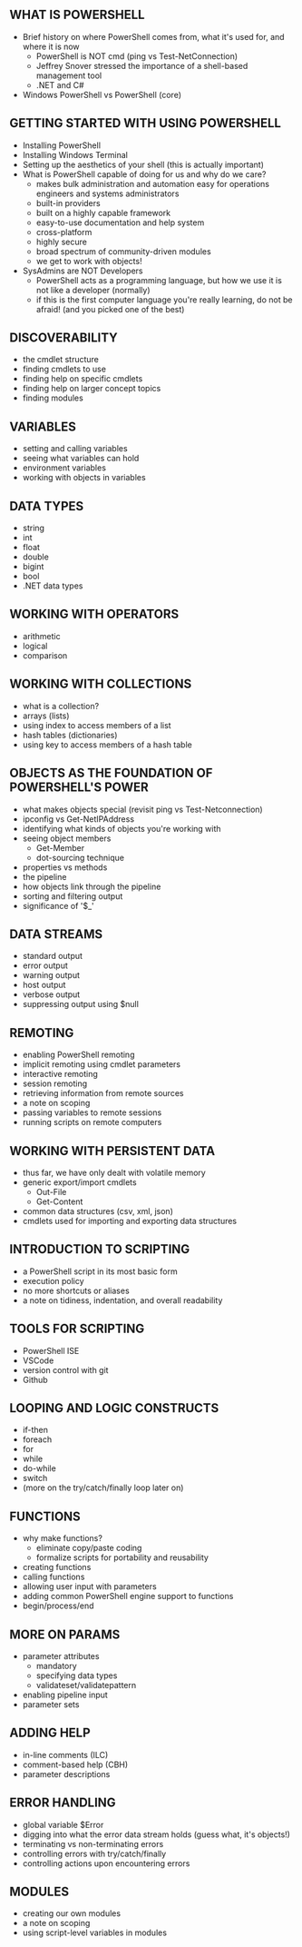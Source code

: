 ## WHAT IS POWERSHELL
- Brief history on where PowerShell comes from, what it's used for, and where it is now
  - PowerShell is NOT cmd (ping vs Test-NetConnection)
  - Jeffrey Snover stressed the importance of a shell-based management tool
  - .NET and C#
- Windows PowerShell vs PowerShell (core)

## GETTING STARTED WITH USING POWERSHELL
- Installing PowerShell
- Installing Windows Terminal
- Setting up the aesthetics of your shell (this is actually important)
- What is PowerShell capable of doing for us and why do we care?
  - makes bulk administration and automation easy for operations engineers and systems administrators
  - built-in providers
  - built on a highly capable framework
  - easy-to-use documentation and help system
  - cross-platform
  - highly secure
  - broad spectrum of community-driven modules
  - we get to work with objects!
- SysAdmins are NOT Developers
  - PowerShell acts as a programming language, but how we use it is not like a developer (normally)
  - if this is the first computer language you're really learning, do not be afraid! (and you picked one of the best)

## DISCOVERABILITY
- the cmdlet structure
- finding cmdlets to use
- finding help on specific cmdlets
- finding help on larger concept topics
- finding modules

## VARIABLES
- setting and calling variables
- seeing what variables can hold
- environment variables
- working with objects in variables

## DATA TYPES
- string
- int
- float
- double
- bigint
- bool
- .NET data types

## WORKING WITH OPERATORS
- arithmetic
- logical
- comparison

## WORKING WITH COLLECTIONS
- what is a collection?
- arrays (lists)
- using index to access members of a list
- hash tables (dictionaries)
- using key to access members of a hash table

## OBJECTS AS THE FOUNDATION OF POWERSHELL'S POWER
- what makes objects special (revisit ping vs Test-Netconnection)
- ipconfig vs Get-NetIPAddress
- identifying what kinds of objects you're working with
- seeing object members
  - Get-Member
  - dot-sourcing technique
- properties vs methods
- the pipeline
- how objects link through the pipeline
- sorting and filtering output
- significance of '$_'

## DATA STREAMS
- standard output
- error output
- warning output
- host output
- verbose output
- suppressing output using $null

## REMOTING
- enabling PowerShell remoting
- implicit remoting using cmdlet parameters
- interactive remoting
- session remoting
- retrieving information from remote sources
- a note on scoping
- passing variables to remote sessions
- running scripts on remote computers

## WORKING WITH PERSISTENT DATA
- thus far, we have only dealt with volatile memory
- generic export/import cmdlets
  - Out-File
  - Get-Content
- common data structures (csv, xml, json)
- cmdlets used for importing and exporting data structures

## INTRODUCTION TO SCRIPTING
- a PowerShell script in its most basic form
- execution policy
- no more shortcuts or aliases
- a note on tidiness, indentation, and overall readability

## TOOLS FOR SCRIPTING
- PowerShell ISE
- VSCode
- version control with git
- Github

## LOOPING AND LOGIC CONSTRUCTS
- if-then
- foreach
- for
- while
- do-while
- switch
- (more on the try/catch/finally loop later on)

## FUNCTIONS
- why make functions?
  - eliminate copy/paste coding
  - formalize scripts for portability and reusability
- creating functions
- calling functions
- allowing user input with parameters
- adding common PowerShell engine support to functions
- begin/process/end

## MORE ON PARAMS
- parameter attributes
  - mandatory
  - specifying data types
  - validateset/validatepattern
- enabling pipeline input
- parameter sets

## ADDING HELP
- in-line comments (ILC)
- comment-based help (CBH)
- parameter descriptions

## ERROR HANDLING
- global variable $Error
- digging into what the error data stream holds (guess what, it's objects!)
- terminating vs non-terminating errors
- controlling errors with try/catch/finally
- controlling actions upon encountering errors

## MODULES
- creating our own modules
- a note on scoping
- using script-level variables in modules